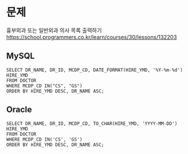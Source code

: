 # 문제
흉부외과 또는 일반외과 의사 목록 출력하기
<https://school.programmers.co.kr/learn/courses/30/lessons/132203>


## MySQL
```
SELECT DR_NAME, DR_ID, MCDP_CD, DATE_FORMAT(HIRE_YMD, '%Y-%m-%d') HIRE_YMD
FROM DOCTOR
WHERE MCDP_CD IN("CS", "GS")
ORDER BY HIRE_YMD DESC, DR_NAME ASC;
```


## Oracle
```
SELECT DR_NAME, DR_ID, MCDP_CD, TO_CHAR(HIRE_YMD, 'YYYY-MM-DD') HIRE_YMD
FROM DOCTOR
WHERE MCDP_CD IN('CS', 'GS')
ORDER BY HIRE_YMD DESC, DR_NAME ASC;
```